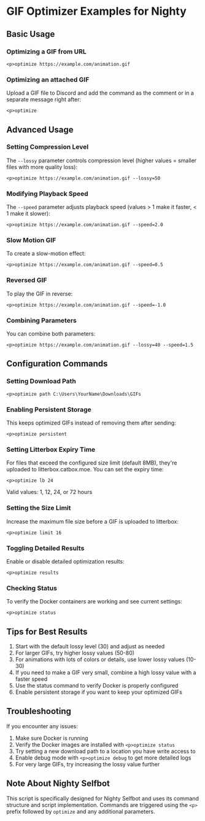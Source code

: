 # GIF Optimizer Examples for Nighty

## Basic Usage

### Optimizing a GIF from URL
```
<p>optimize https://example.com/animation.gif
```

### Optimizing an attached GIF
Upload a GIF file to Discord and add the command as the comment or in a
separate message right after:
```
<p>optimize
```

## Advanced Usage

### Setting Compression Level
The `--lossy` parameter controls compression level (higher values = smaller files with more quality loss):
```
<p>optimize https://example.com/animation.gif --lossy=50
```

### Modifying Playback Speed
The `--speed` parameter adjusts playback speed (values > 1 make it faster, < 1 make it slower):
```
<p>optimize https://example.com/animation.gif --speed=2.0
```

### Slow Motion GIF
To create a slow-motion effect:
```
<p>optimize https://example.com/animation.gif --speed=0.5
```

### Reversed GIF
To play the GIF in reverse:
```
<p>optimize https://example.com/animation.gif --speed=-1.0
```

### Combining Parameters
You can combine both parameters:
```
<p>optimize https://example.com/animation.gif --lossy=40 --speed=1.5
```

## Configuration Commands

### Setting Download Path
```
<p>optimize path C:\Users\YourName\Downloads\GIFs
```

### Enabling Persistent Storage
This keeps optimized GIFs instead of removing them after sending:
```
<p>optimize persistent
```

### Setting Litterbox Expiry Time
For files that exceed the configured size limit (default 8MB), they're uploaded to litterbox.catbox.moe. You can set the expiry time:
```
<p>optimize lb 24
```
Valid values: 1, 12, 24, or 72 hours

### Setting the Size Limit
Increase the maximum file size before a GIF is uploaded to litterbox:
```
<p>optimize limit 16
```

### Toggling Detailed Results
Enable or disable detailed optimization results:
```
<p>optimize results
```

### Checking Status
To verify the Docker containers are working and see current settings:
```
<p>optimize status
```

## Tips for Best Results

1. Start with the default lossy level (30) and adjust as needed
2. For larger GIFs, try higher lossy values (50-80)
3. For animations with lots of colors or details, use lower lossy values (10-30)
4. If you need to make a GIF very small, combine a high lossy value with a faster speed
5. Use the status command to verify Docker is properly configured
6. Enable persistent storage if you want to keep your optimized GIFs

## Troubleshooting

If you encounter any issues:

1. Make sure Docker is running
2. Verify the Docker images are installed with `<p>optimize status`
3. Try setting a new download path to a location you have write access to
4. Enable debug mode with `<p>optimize debug` to get more detailed logs
5. For very large GIFs, try increasing the lossy value further

## Note About Nighty Selfbot

This script is specifically designed for Nighty Selfbot and uses its command structure and script implementation. Commands are triggered using the `<p>` prefix followed by `optimize` and any additional parameters. 